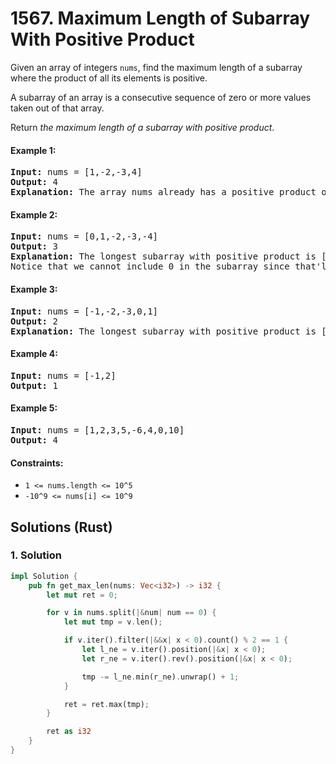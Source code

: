 # 1567. Maximum Length of Subarray With Positive Product
Given an array of integers `nums`, find the maximum length of a subarray where the product of all its elements is positive.

A subarray of an array is a consecutive sequence of zero or more values taken out of that array.

Return *the maximum length of a subarray with positive product*.

#### Example 1:
<pre>
<b>Input:</b> nums = [1,-2,-3,4]
<b>Output:</b> 4
<b>Explanation:</b> The array nums already has a positive product of 24.
</pre>

#### Example 2:
<pre>
<b>Input:</b> nums = [0,1,-2,-3,-4]
<b>Output:</b> 3
<b>Explanation:</b> The longest subarray with positive product is [1,-2,-3] which has a product of 6.
Notice that we cannot include 0 in the subarray since that'll make the product 0 which is not positive.
</pre>

#### Example 3:
<pre>
<b>Input:</b> nums = [-1,-2,-3,0,1]
<b>Output:</b> 2
<b>Explanation:</b> The longest subarray with positive product is [-1,-2] or [-2,-3].
</pre>

#### Example 4:
<pre>
<b>Input:</b> nums = [-1,2]
<b>Output:</b> 1
</pre>

#### Example 5:
<pre>
<b>Input:</b> nums = [1,2,3,5,-6,4,0,10]
<b>Output:</b> 4
</pre>

#### Constraints:
* `1 <= nums.length <= 10^5`
* `-10^9 <= nums[i] <= 10^9`

## Solutions (Rust)

### 1. Solution
```Rust
impl Solution {
    pub fn get_max_len(nums: Vec<i32>) -> i32 {
        let mut ret = 0;

        for v in nums.split(|&num| num == 0) {
            let mut tmp = v.len();

            if v.iter().filter(|&&x| x < 0).count() % 2 == 1 {
                let l_ne = v.iter().position(|&x| x < 0);
                let r_ne = v.iter().rev().position(|&x| x < 0);

                tmp -= l_ne.min(r_ne).unwrap() + 1;
            }

            ret = ret.max(tmp);
        }

        ret as i32
    }
}
```
